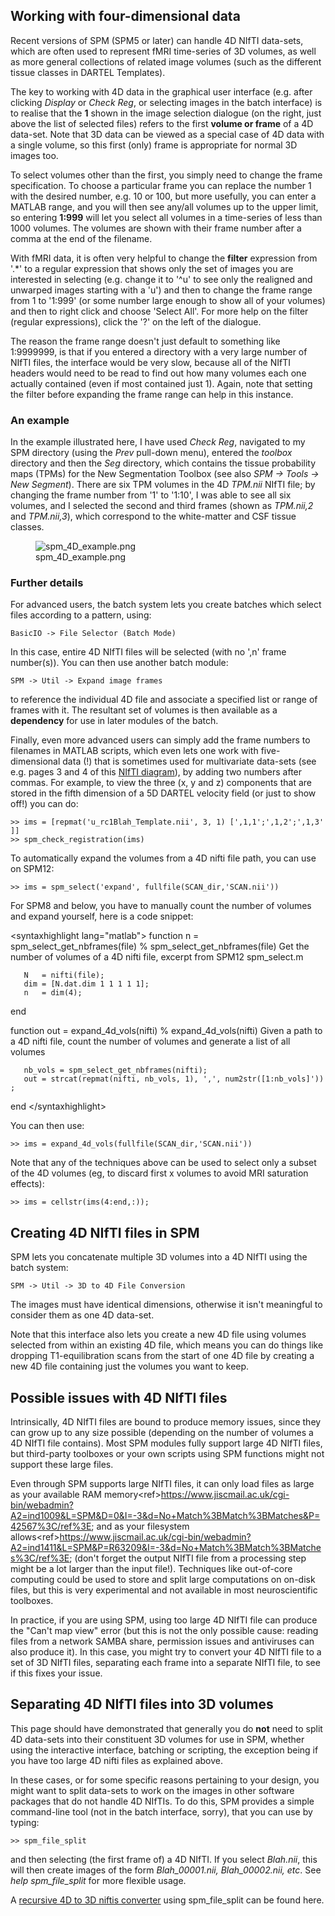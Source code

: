 ## Working with four-dimensional data

Recent versions of SPM (SPM5 or later) can handle 4D NIfTI data-sets,
which are often used to represent fMRI time-series of 3D volumes, as
well as more general collections of related image volumes (such as the
different tissue classes in DARTEL Templates).

The key to working with 4D data in the graphical user interface (e.g.
after clicking *Display* or *Check Reg*, or selecting images in the
batch interface) is to realise that the **1** shown in the image
selection dialogue (on the right, just above the list of selected files)
refers to the first **volume or frame** of a 4D data-set. Note that 3D
data can be viewed as a special case of 4D data with a single volume, so
this first (only) frame is appropriate for normal 3D images too.

To select volumes other than the first, you simply need to change the
frame specification. To choose a particular frame you can replace the
number 1 with the desired number, e.g. 10 or 100, but more usefully, you
can enter a MATLAB range, and you will then see any/all volumes up to
the upper limit, so entering **1:999** will let you select all volumes
in a time-series of less than 1000 volumes. The volumes are shown with
their frame number after a comma at the end of the filename.

With fMRI data, it is often very helpful to change the **filter**
expression from \'.\*\' to a regular expression that shows only the set
of images you are interested in selecting (e.g. change it to \'^u\' to
see only the realigned and unwarped images starting with a \'u\') and
then to change the frame range from 1 to \'1:999\' (or some number large
enough to show all of your volumes) and then to right click and choose
\'Select All\'. For more help on the filter (regular expressions), click
the \'?\' on the left of the dialogue.

The reason the frame range doesn\'t just default to something like
1:9999999, is that if you entered a directory with a very large number
of NIfTI files, the interface would be very slow, because all of the
NIfTI headers would need to be read to find out how many volumes each
one actually contained (even if most contained just 1). Again, note that
setting the filter before expanding the frame range can help in this
instance.

### An example

In the example illustrated here, I have used *Check Reg*, navigated to
my SPM directory (using the *Prev* pull-down menu), entered the
*toolbox* directory and then the *Seg* directory, which contains the
tissue probability maps (TPMs) for the New Segmentation Toolbox (see
also *SPM -\> Tools -\> New Segment*). There are six TPM volumes in the
4D *TPM.nii* NIfTI file; by changing the frame number from \'1\' to
\'1:10\', I was able to see all six volumes, and I selected the second
and third frames (shown as *TPM.nii,2* and *TPM.nii,3*), which
correspond to the white-matter and CSF tissue classes.

<figure>
<img src="spm_4D_example.png" title="spm_4D_example.png" />
<figcaption>spm_4D_example.png</figcaption>
</figure>

### Further details

For advanced users, the batch system lets you create batches which
select files according to a pattern, using:

`BasicIO -> File Selector (Batch Mode)`

In this case, entire 4D NIfTI files will be selected (with no \',n\'
frame number(s)). You can then use another batch module:

`SPM -> Util -> Expand image frames`

to reference the individual 4D file and associate a specified list or
range of frames with it. The resultant set of volumes is then available
as a **dependency** for use in later modules of the batch.

Finally, even more advanced users can simply add the frame numbers to
filenames in MATLAB scripts, which even lets one work with
five-dimensional data (!) that is sometimes used for multivariate
data-sets (see e.g. pages 3 and 4 of this [NIfTI
diagram](http://nifti.nimh.nih.gov/nifti-1/documentation/nifti1diagrams_v2.pdf)),
by adding two numbers after commas. For example, to view the three (x, y
and z) components that are stored in the fifth dimension of a 5D DARTEL
velocity field (or just to show off!) you can do:

`>> ims = [repmat('u_rc1Blah_Template.nii', 3, 1) [',1,1';',1,2';',1,3']]`  
`>> spm_check_registration(ims)`

To automatically expand the volumes from a 4D nifti file path, you can
use on SPM12:

`>> ims = spm_select('expand', fullfile(SCAN_dir,'SCAN.nii'))`

For SPM8 and below, you have to manually count the number of volumes and
expand yourself, here is a code snippet:

\<syntaxhighlight lang=\"matlab\"\> function n =
spm_select_get_nbframes(file) % spm_select_get_nbframes(file) Get the
number of volumes of a 4D nifti file, excerpt from SPM12 spm_select.m

`   N   = nifti(file);`  
`   dim = [N.dat.dim 1 1 1 1 1];`  
`   n   = dim(4);`

end

function out = expand_4d_vols(nifti) % expand_4d_vols(nifti) Given a
path to a 4D nifti file, count the number of volumes and generate a list
of all volumes

`   nb_vols = spm_select_get_nbframes(nifti);`  
`   out = strcat(repmat(nifti, nb_vols, 1), ',', num2str([1:nb_vols]'));`

end \</syntaxhighlight\>

You can then use:

`>> ims = expand_4d_vols(fullfile(SCAN_dir,'SCAN.nii'))`

Note that any of the techniques above can be used to select only a
subset of the 4D volumes (eg, to discard first x volumes to avoid MRI
saturation effects):

`>> ims = cellstr(ims(4:end,:));`

## Creating 4D NIfTI files in SPM

SPM lets you concatenate multiple 3D volumes into a 4D NIfTI using the
batch system:

`SPM -> Util -> 3D to 4D File Conversion`

The images must have identical dimensions, otherwise it isn\'t
meaningful to consider them as one 4D data-set.

Note that this interface also lets you create a new 4D file using
volumes selected from within an existing 4D file, which means you can do
things like dropping T1-equilibration scans from the start of one 4D
file by creating a new 4D file containing just the volumes you want to
keep.

## Possible issues with 4D NIfTI files

Intrinsically, 4D NIfTI files are bound to produce memory issues, since
they can grow up to any size possible (depending on the number of
volumes a 4D NIfTI file contains). Most SPM modules fully support large
4D NIfTI files, but third-party toolboxes or your own scripts using SPM
functions might not support these large files.

Even through SPM supports large NIfTI files, it can only load files as
large as your available RAM
memory\<ref\><https://www.jiscmail.ac.uk/cgi-bin/webadmin?A2=ind1009&L=SPM&D=0&I=-3&d=No+Match%3BMatch%3BMatches&P=42567%3C/ref%3E>;
and as your filesystem
allows\<ref\><https://www.jiscmail.ac.uk/cgi-bin/webadmin?A2=ind1411&L=SPM&P=R63209&I=-3&d=No+Match%3BMatch%3BMatches%3C/ref%3E>;
(don\'t forget the output NIfTI file from a processing step might be a
lot larger than the input file!). Techniques like out-of-core computing
could be used to store and split large computations on on-disk files,
but this is very experimental and not available in most neuroscientific
toolboxes.

In practice, if you are using SPM, using too large 4D NIfTI file can
produce the \"Can\'t map view\" error (but this is not the only possible
cause: reading files from a network SAMBA share, permission issues and
antiviruses can also produce it). In this case, you might try to convert
your 4D NIfTI file to a set of 3D NIfTI files, separating each frame
into a separate NIfTI file, to see if this fixes your issue.

## Separating 4D NIfTI files into 3D volumes

This page should have demonstrated that generally you do **not** need to
split 4D data-sets into their constituent 3D volumes for use in SPM,
whether using the interactive interface, batching or scripting, the
exception being if you have too large 4D nifti files as explained above.

In these cases, or for some specific reasons pertaining to your design,
you might want to split data-sets to work on the images in other
software packages that do not handle 4D NIfTIs. To do this, SPM provides
a simple command-line tool (not in the batch interface, sorry), that you
can use by typing:

`>> spm_file_split`

and then selecting (the first frame of) a 4D NIfTI. If you select
*Blah.nii*, this will then create images of the form *Blah_00001.nii,
Blah_00002.nii, etc*. See *help spm_file_split* for more flexible usage.

A [recursive 4D to 3D niftis
converter](https://github.com/lrq3000/csg_mri_pipelines/blob/64622fb4289e485a6b2266dbbed08a3f5f0030b2/analysis/fmri/nifti_4dto3d_convert_recursive/nifti_4dto3d_convert_recursive.m)
using spm_file_split can be found here.
